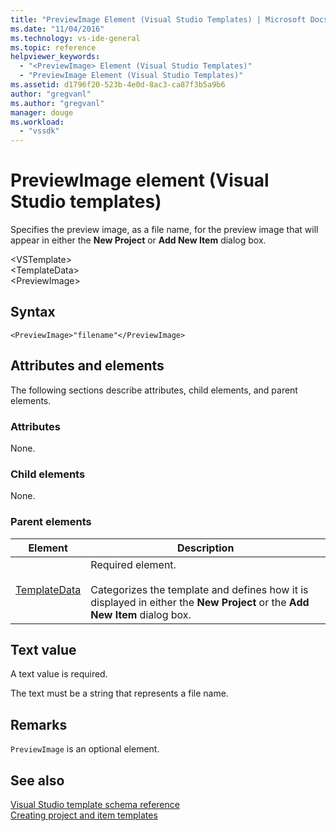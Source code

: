 ```yaml
---
title: "PreviewImage Element (Visual Studio Templates) | Microsoft Docs"
ms.date: "11/04/2016"
ms.technology: vs-ide-general
ms.topic: reference
helpviewer_keywords: 
  - "<PreviewImage> Element (Visual Studio Templates)"
  - "PreviewImage Element (Visual Studio Templates)"
ms.assetid: d1796f20-523b-4e0d-8ac3-ca87f3b5a9b6
author: "gregvanl"
ms.author: "gregvanl"
manager: douge
ms.workload: 
  - "vssdk"
---
```

# PreviewImage element (Visual Studio templates)
Specifies the preview image, as a file name, for the preview image that will appear in either the **New Project** or **Add New Item** dialog box.  
  
 \<VSTemplate>  
 \<TemplateData>  
 \<PreviewImage>  
  
## Syntax  
  
```  
<PreviewImage>"filename"</PreviewImage>  
```  
  
## Attributes and elements  
 The following sections describe attributes, child elements, and parent elements.  
  
### Attributes  
 None.  
  
### Child elements  
 None.  
  
### Parent elements  
  
|Element|Description|  
|-------------|-----------------|  
|[TemplateData](../extensibility/templatedata-element-visual-studio-templates.md)|Required element.<br /><br /> Categorizes the template and defines how it is displayed in either the **New Project** or the **Add New Item** dialog box.|  
  
## Text value  
 A text value is required.  
  
 The text must be a string that represents a file name.  
  
## Remarks  
 `PreviewImage` is an optional element.  
  
## See also  
 [Visual Studio template schema reference](../extensibility/visual-studio-template-schema-reference.md)   
 [Creating project and item templates](../ide/creating-project-and-item-templates.md)